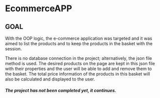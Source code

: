 # EcommerceAPP

## GOAL
With the OOP logic, the e-commerce application was targeted and it was aimed to list the products and to keep the products in the basket with the session.

There is no database connection in the project; alternatively, the json file method is used. The desired products on the page are kept in this json file with their properties and the user will be able to add and remove them to the basket. The total price information of the products in this basket will also be calculated and displayed to the user.

##### The project has not been completed yet, it continues.

